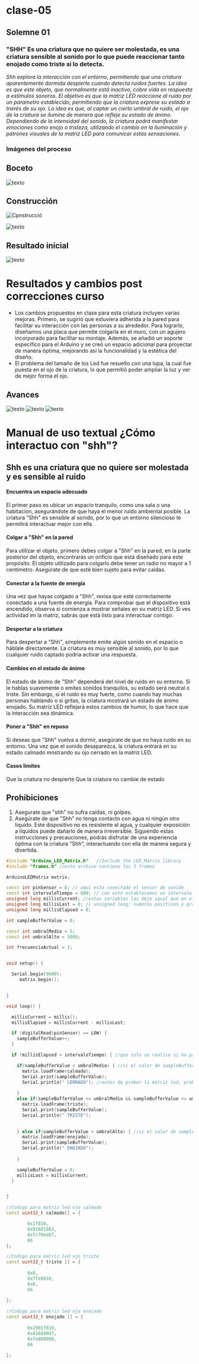# clase-05
## Solemne 01
### "SHH" Es una criatura que no quiere ser molestada, es una criatura sensible al sonido por lo que puede reaccionar tanto enojado como triste si lo detecta.
*Shh explora la interacción con el entorno, permitiendo que una criatura aparentemente dormida despierte cuando detecta ruidos fuertes. La idea es que este objeto, que normalmente está inactivo, cobre vida en respuesta a estímulos sonoros. El objetivo es que la matriz LED reaccione al ruido por un parametro establecido, permitiendo que la criatura exprese su estado a través de su ojo. La idea es que, al captar un cierto umbral de ruido, el ojo de la criatura se ilumine de manera que refleje su estado de ánimo. Dependiendo de la intensidad del sonido, la criatura podrá manifestar emociones como enojo o tristeza, utilizando el cambio en la iluminación y patrones visuales de la matriz LED para comunicar estas sensaciones.*



### Imágenes del proceso
## Boceto
![texto](./imagen.jpg)
## Construcción
![Cpnstrucció](./imagen1.jpg)

![texto](./imagen2.jpg)
## Resultado inicial
![texto](./inicial.jpg)


# Resultados y cambios post correcciones curso
* Los cambios propuestos en clase para esta criatura incluyen varias mejoras. Primero, se sugirió que estuviera adherida a la pared para facilitar su interacción con las personas a su alrededor. Para lograrlo, diseñamos una placa que permite colgarla en el muro, con un agujero incorporado para facilitar su montaje. Además, se añadió un soporte específico para el Arduino y se creó un espacio adicional para proyectar de manera óptima, mejorando así la funcionalidad y la estética del diseño.
* El problema del tamaño de los Led fue resuelto con una lupa, la cual fue puesta en el ojo de la criatura, lo que permitió poder ampliar la luz y ver de mejor forma el ojo.

## Avances 
![texto](./tapa1.jpg)
![texto](./tapa2.jpg)
![texto](./proces.jpg)


# Manual de uso textual ¿Cómo interactuo con "shh"?
## Shh es una criatura que no quiere ser molestada y es sensible al ruido
#### Encuentra un espacio adecuado
El primer paso es ubicar un espacio tranquilo, como una sala o una habitación, asegurándote de que haya el menor ruido ambiental posible. La criatura "Shh" es sensible al sonido, por lo que un entorno silencioso te permitirá interactuar mejor con ella.

#### Colgar a "Shh" en la pared
Para utilizar el objeto, primero debes colgar a "Shh" en la pared, en la parte posterior del objeto, encontrarás un orificio que está diseñado para este propósito. El objeto utilizado para colgarlo debe tener un radio no mayor a 1 centímetro. Asegúrate de que esté bien sujeto para evitar caídas.

#### Conectar a la fuente de energía
Una vez que hayas colgado a "Shh", revisa que esté correctamente conectado a una fuente de energía. Para comprobar que el dispositivo está encendido, observa si comienza a mostrar señales en su matriz LED. Si ves actividad en la matriz, sabrás que está listo para interactuar contigo.

#### Despertar a la criatura
Para despertar a "Shh", simplemente emite algún sonido en el espacio o háblale directamente. La criatura es muy sensible al sonido, por lo que cualquier ruido captado podria activar una respuesta.

#### Cambios en el estado de ánimo
El estado de ánimo de "Shh" dependerá del nivel de ruido en su entorno. Si le hablas suavemente o emites sonidos tranquilos, su estado será neutral o triste. Sin embargo, si el ruido es muy fuerte, como cuando hay muchas personas hablando o si gritas, la criatura mostrará un estado de ánimo enojado. Su matriz LED reflejará estos cambios de humor, lo que hace que la interacción sea dinámica.

#### Poner a "Shh" en reposo
Si deseas que "Shh" vuelva a dormir, asegúrate de que no haya ruido en su entorno. Una vez que el sonido desaparezca, la criatura entrará en su estado calmado mostrando su ojo cerrado en la matriz LED.

#### Casos limites
Que la criatura no despierte
Que la criatura no cambie de estado

## Prohibiciones 
1. Asegurate que "shh" no sufra caídas, ni golpes.
2.  Asegúrate de que "Shh" no tenga contacto con agua ni ningún otro líquido. Este dispositivo no es resistente al agua, y cualquier exposición a líquidos puede dañarlo de manera irreversible. Siguiendo estas instrucciones y precauciones, podrás disfrutar de una experiencia óptima con la criatura "Shh", interactuando con ella de manera segura y divertida.
   

``` cpp
#include "Arduino_LED_Matrix.h"   //Include the LED_Matrix library
#include "frames.h" //este archivo contiene los 3 frames 

ArduinoLEDMatrix matrix; 

const int pinSensor = 8; // aqui esta conectado el sensor de sonido
const int intervaloTiempo = 800; // con esto establecemos un intervalo de 1 segundo para medir el nivel de ruidom, cada un segundo toma una muestra
unsigned long millisCurrent; //estas variables las deje igual que en el video https://www.youtube.com/watch?v=PYkzJQhFNlA
unsigned long millisLast = 0; // unsigned long: numeros positivos y grandes, esto porque el valor que devuelve millis() puede volverse muy grande
unsigned long millisElapsed = 0;

int sampleBufferValue = 0;

const int umbralMedio = 5;
const int umbralAlto = 5000;

int frecuenciaActual = 1;


void setup() {

  Serial.begin(9600);
     matrix.begin();


}

void loop() {

  millisCurrent = millis();
  millisElapsed = millisCurrent - millisLast;

  if (digitalRead(pinSensor) == LOW) {
    sampleBufferValue++;
  }

  if (millisElapsed > intervaloTiempo) { //que solo se realice si ha pasado el tiempo suficiente (1 seg)

    if(sampleBufferValue < umbralMedio) { //si el valor de sampleBufferValue es menor que umbralMedio, esto significa que no hubo mucho ruido, por lo tanto estado: calmado
      matrix.loadFrame(calmado);
      Serial.print(sampleBufferValue);
      Serial.println(" CERRADO"); //antes de probar la matriz led, probé con esto en el monitor para saber si los parametros estaban funcionando
 
    }
    else if(sampleBufferValue >= umbralMedio && sampleBufferValue <= umbralAlto) { //si el valor de sampleBufferValue es mayor o igual que umbralMedio pero menor o igual que umbralAlto, estado: triste
      matrix.loadFrame(triste);
      Serial.print(sampleBufferValue);
      Serial.println(" TRISTE");
     

    } else if(sampleBufferValue > umbralAlto) { //si el valor de sampleBufferValue es mayor que umbralAlto, esto significa que hubo mucho ruido, por lo tanto estado: enojado
      matrix.loadFrame(enojado);
      Serial.print(sampleBufferValue);
      Serial.println(" ENOJADO");
  
    }

    sampleBufferValue = 0;
    millisLast = millisCurrent;
  }


}
```

``` cpp
//Codigo para matriz led ojo calmado
const uint32_t calmado[] = {

		0x1f816,
		0x81681083,
		0xfc70ee07,
		66
};	

//Codigo para matriz led ojo triste
const uint32_t triste [] = {
	
		0x0,
		0x7fe8010,
		0x0,
		66
	
};

//Codigo para matriz led ojo enojado 
const uint32_t enojado [] = {
	
		0x2001f816,
		0x81689097,
		0xfe000000,
		66
	
};

```
